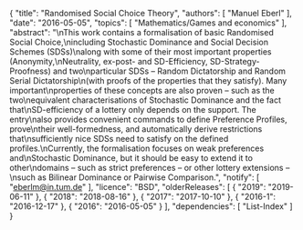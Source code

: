{
    "title": "Randomised Social Choice Theory",
    "authors": [
        "Manuel Eberl"
    ],
    "date": "2016-05-05",
    "topics": [
        "Mathematics/Games and economics"
    ],
    "abstract": "\nThis work contains a formalisation of basic Randomised Social Choice,\nincluding Stochastic Dominance and Social Decision Schemes (SDSs)\nalong with some of their most important properties (Anonymity,\nNeutrality, ex-post- and SD-Efficiency, SD-Strategy-Proofness) and two\nparticular SDSs – Random Dictatorship and Random Serial Dictatorship\n(with proofs of the properties that they satisfy). Many important\nproperties of these concepts are also proven – such as the two\nequivalent characterisations of Stochastic Dominance and the fact that\nSD-efficiency of a lottery only depends on the support.  The entry\nalso provides convenient commands to define Preference Profiles, prove\ntheir well-formedness, and automatically derive restrictions that\nsufficiently nice SDSs need to satisfy on the defined profiles.\nCurrently, the formalisation focuses on weak preferences and\nStochastic Dominance, but it should be easy to extend it to other\ndomains – such as strict preferences – or other lottery extensions –\nsuch as Bilinear Dominance or Pairwise Comparison.",
    "notify": [
        "eberlm@in.tum.de"
    ],
    "licence": "BSD",
    "olderReleases": [
        {
            "2019": "2019-06-11"
        },
        {
            "2018": "2018-08-16"
        },
        {
            "2017": "2017-10-10"
        },
        {
            "2016-1": "2016-12-17"
        },
        {
            "2016": "2016-05-05"
        }
    ],
    "dependencies": [
        "List-Index"
    ]
}